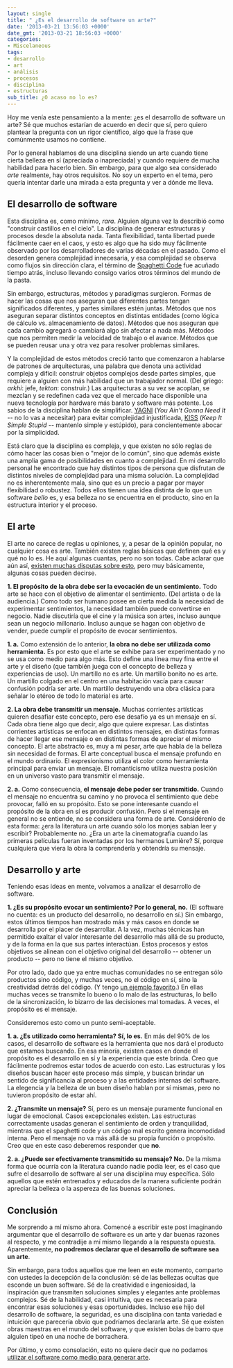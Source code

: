 ```yaml
---
layout: single
title: " ¿Es el desarrollo de software un arte?"
date: '2013-03-21 13:56:03 +0000'
date_gmt: '2013-03-21 18:56:03 +0000'
categories:
- Miscelaneous
tags:
- desarrollo
- art
- análisis
- procesos
- disciplina
- estructuras
sub_title: ¿O acaso no lo es?
---
```


Hoy me venía este pensamiento a la mente:  ¿es el desarrollo de software un arte? Sé que muchos estarían de acuerdo en decir que sí, pero quiero plantear la pregunta con un rigor científico, algo que la frase que comúnmente usamos no contiene.

Por lo general hablamos de una disciplina siendo un arte cuando tiene cierta belleza en sí (apreciada o inapreciada) y cuando requiere de mucha habilidad para hacerlo bien. Sin embargo, para que algo sea considerado _arte_ realmente, hay otros requisitos. No soy un experto en el tema, pero quería intentar darle una mirada a esta pregunta y ver a dónde me lleva.

<!--more-->

## El desarrollo de software

Esta disciplina es, como mínimo, _rara_. Alguien alguna vez la describió como "construir castillos en el cielo". La disciplina de generar estructuras y procesos desde la absoluta nada. Tanta flexibilidad, tanta libertad puede fácilmente caer en el caos, y esto es algo que ha sido muy fácilmente observado por los desarrolladores de varias décadas en el pasado. Como el desorden genera complejidad innecesaria, y esa complejidad se observa como flujos sin dirección clara, el término de [Spaghetti Code](http://en.wikipedia.org/wiki/Spaghetti_code) fue acuñado tiempo atrás, incluso llevando consigo varios otros términos del mundo de la pasta.

Sin embargo, estructuras, métodos y paradigmas surgieron. Formas de hacer las cosas que nos aseguran que diferentes partes tengan significados diferentes, y partes similares estén juntas. Métodos que nos aseguran separar distintos conceptos en distintas entidades (como lógica de cálculo vs. almacenamiento de datos). Métodos que nos aseguran que cada cambio agregará o cambiará algo sin afectar a nada más. Métodos que nos permiten medir la velocidad de trabajo o el avance. Métodos que se pueden reusar una y otra vez para resolver problemas similares.

Y la complejidad de estos métodos creció tanto que comenzaron a hablarse de patrones de arquitecturas, una palabra que denota una actividad compleja y difícil: construir objetos complejos desde partes simples, que requiere a alguien con más habilidad que un trabajador normal. (Del griego: _arkhi_: jefe, _tekton_: construir.) Las arquitecturas a su vez se acoplan, se mezclan y se redefinen cada vez que el mercado hace disponible una nueva tecnología por hardware más barato y software más potente. Los sabios de la disciplina hablan de simplificar. [YAGNI](http://en.wikipedia.org/wiki/You_aren't_gonna_need_it) (_You Ain't Gonna Need It_ -- no lo vas a necesitar) para evitar complejidad injustificada, [KISS](http://en.wikipedia.org/wiki/KISS_principle) (_Keep It Simple Stupid_ -- mantenlo simple y estúpido), para concientemente abocar por la simplicidad.

Está claro que la disciplina es compleja, y que existen no sólo reglas de cómo hacer las cosas bien o "mejor de lo común", sino que además existe una amplia gama de posibilidades en cuanto a complejidad. En mi desarrollo personal he encontrado que hay distintos tipos de persona que disfrutan de distintos niveles de complejidad para una misma solución. La complejidad no es inherentemente mala, sino que es un precio a pagar por mayor flexibilidad o robustez. Todos ellos tienen una idea distinta de lo que un software _bello_ es, y esa belleza no se encuentra en el producto, sino en la estructura interior y el proceso.

## El arte

El arte no carece de reglas u opiniones, y, a pesar de la opinión popular, no cualquier cosa es arte. También existen reglas básicas que definen qué es y qué no lo es. He aquí algunas cuantas, pero no son todas. Cabe aclarar que aún así, <a title="Disputas de clasificación de arte [Wikipedia]" href="http://en.wikipedia.org/wiki/Art#Classification_disputes">existen muchas disputas sobre esto</a>, pero muy básicamente, algunas cosas pueden decirse.

**1. El propósito de la obra debe ser la evocación de un sentimiento.** Todo arte se hace con el objetivo de alimentar el sentimiento. (Del artista o de la audiencia.) Como todo ser humano posee en cierta medida la necesidad de experimentar sentimientos, la necesidad también puede convertirse en negocio. Nadie discutiría que el cine y la música son artes, incluso aunque sean un negocio millonario. Incluso aunque se hagan con objetivo de vender, puede cumplir el propósito de evocar sentimientos.

**1. a.** Como extensión de lo anterior, **la obra no debe ser utilizada como herramienta.** Es por esto que el arte se exhibe para ser experimentado y no se usa como medio para algo más. Esto define una línea muy fina entre el arte y el diseño (que también juega con el concepto de belleza y experiencias de uso). Un martillo no es arte. Un martillo bonito no es arte. Un martillo colgado en el centro en una habitación vacía para causar confusión podría ser arte. Un martillo destruyendo una obra clásica para señalar lo etéreo de todo lo material es arte.

**2. La obra debe transmitir un mensaje.** Muchas corrientes artísticas quieren desafiar este concepto, pero ese desafío ya es un mensaje en sí. Cada obra tiene algo que decir, algo que quiere expresar. Las distintas corrientes artísticas se enfocan en distintos mensajes, en distintas formas de hacer llegar ese mensaje o en distintas formas de apreciar el mismo concepto. El arte abstracto es, muy a mi pesar, arte que habla de la belleza sin necesidad de formas. El arte conceptual busca el mensaje profundo en el mundo ordinario. El expresionismo utiliza el color como herramienta principal para enviar un mensaje. El romanticismo utiliza nuestra posición en un universo vasto para transmitir el mensaje.

**2. a.** Como consecuencia, **el mensaje debe poder ser transmitido.** Cuando el mensaje no encuentra su camino y no provoca el sentimiento que debe provocar, falló en su propósito. Esto se pone interesante cuando el propósito de la obra en sí es producir confusión. Pero si el mensaje en general no se entiende, no se considera una forma de arte. Considérenlo de esta forma:  ¿era la literatura un arte cuando sólo los monjes sabían leer y escribir? Probablemente no.  ¿Era un arte la cinematografía cuando las primeras películas fueran inventadas por los hermanos Lumi&egrave;re? Sí, porque cualquiera que viera la obra la comprendería y obtendría su mensaje.

## Desarrollo y arte

Teniendo esas ideas en mente, volvamos a analizar el desarrollo de software.

**1.  ¿Es su propósito evocar un sentimiento? Por lo general, no.** (El software no cuenta: es un producto del desarrollo, no desarrollo en sí.) Sin embargo, estos últimos tiempos han mostrado más y más casos en donde se desarrolla por el placer de desarrollar. A la vez, muchas técnicas han permitido exaltar el valor interesante del desarrollo más allá de su producto, y de la forma en la que sus partes interactúan. Estos procesos y estos objetivos se alinean con el objetivo original del desarrollo -- obtener un producto -- pero no tiene el mismo objetivo.

Por otro lado, dado que ya entre muchas comunidades no se entregan sólo productos sino código, y muchas veces, no el código en sí, sino la creatividad detrás del código. (Y tengo [un ejemplo favorito](http://codegolf.stackexchange.com/q/3245/2415).) En ellas muchas veces se transmite lo bueno o lo malo de las estructuras, lo bello de la sincronización, lo bizarro de las decisiones mal tomadas. A veces, el propósito es el mensaje.

Consideremos esto como un punto semi-aceptable.

**1. a.  ¿Es utilizado como herramienta? Sí, lo es.** En más del 90% de los casos, el desarrollo de software es la herramienta que nos dará el producto que estamos buscando. En esa minoría, existen casos en donde el propósito es el desarrollo en sí y la experiencia que este brinda. Creo que fácilmente podremos estar todos de acuerdo con esto. Las estructuras y los diseños buscan hacer este proceso más simple, y buscan brindar un sentido de significancia al proceso y a las entidades internas del software. La elegencia y la belleza de un buen diseño hablan por sí mismas, pero no tuvieron propósito de estar ahí.

**2.  ¿Transmite un mensaje?** Sí, pero es un mensaje puramente funcional en lugar de emocional. Casos excepcionales existen. Las estructuras correctamente usadas generan el sentimiento de orden y tranquilidad, mientras que el spaghetti code y un código mal escrito genera incomodidad interna. Pero el mensaje no va más allá de su propia función o propósito. Creo que en este caso deberemos responder que **no**.

**2. a.  ¿Puede ser efectivamente transmitido su mensaje? No.** De la misma forma que ocurría con la literatura cuando nadie podía leer, es el caso que sufre el desarrollo de software al ser una disciplina muy específica. Sólo aquellos que estén entrenados y educados de la manera suficiente podrán apreciar la belleza o la aspereza de las buenas soluciones.

## Conclusión

Me sorprendo a mí mismo ahora. Comencé a escribir este post imaginando argumentar que el desarrollo de software es un arte y dar buenas razones al respecto, y me contradije a mí mismo llegando a la respuesta opuesta. Aparentemente, **no podremos declarar que el desarrollo de software sea un arte**.

Sin embargo, para todos aquellos que me leen en este momento, comparto con ustedes la decepción de la conclusión: sé de las bellezas ocultas que esconde un buen software. Sé de la creatividad e ingeniosidad, la inspiración que transmiten soluciones simples y elegantes ante problemas complejos. Sé de la habilidad, casi intuitiva, que es necesaria para encontrar esas soluciones y esas oportunidades. Incluso ese hijo del desarrollo de software, la seguridad, es una disciplina con tanta variedad e intuición que parecería obvio que podríamos declararla arte. Sé que existen obras maestras en el mundo del software, y que existen bolas de barro que alguien tipeó en una noche de borrachera.

Por último, y como consolación, esto no quiere decir que no podamos <a title="Arte generativo [Wikipedia]" href="http://en.wikipedia.org/wiki/Generative_art">utilizar el software como medio para generar arte</a>.

